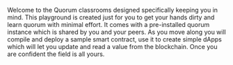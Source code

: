 Welcome to the Quorum classrooms designed specifically keeping you in mind.
This playground is created just for you to get your hands dirty and learn quorum with minimal effort. It comes with a pre-installed quorum instance which is shared by you and your peers. 
As you move along you will compile and deploy a sample smart contract, use it to create simple dApps which will let you update and read a value from the blockchain. Once you are confident the field is all yours.

